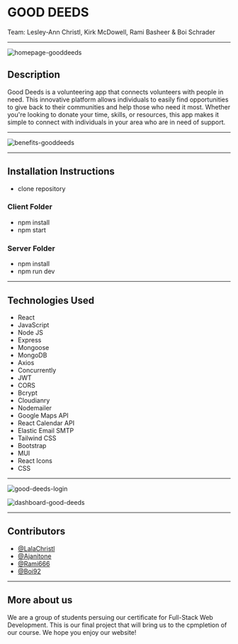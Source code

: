 # GOOD DEEDS

Team: Lesley-Ann Christl, Kirk McDowell, Rami Basheer & Boi Schrader

---

![homepage-gooddeeds](https://user-images.githubusercontent.com/73485164/229362574-0c3968ed-2dcb-4308-b1f4-74d2cd11f03a.png)

## Description

Good Deeds is a volunteering app that connects volunteers with people in need. This innovative platform allows individuals to easily find opportunities to give back to their communities and help those who need it most. Whether you're looking to donate your time, skills, or resources, this app makes it simple to connect with individuals in your area who are in need of support.

---

![benefits-gooddeeds](https://user-images.githubusercontent.com/73485164/229362648-c3c3be79-32f9-4bc6-a3a2-584977c68ed7.png)

---

## Installation Instructions

- clone repository

### Client Folder

- npm install
- npm start

### Server Folder

- npm install
- npm run dev

---

## Technologies Used

- React
- JavaScript
- Node JS
- Express
- Mongoose
- MongoDB
- Axios
- Concurrently
- JWT
- CORS
- Bcrypt
- Cloudianry
- Nodemailer
- Google Maps API
- React Calendar API
- Elastic Email SMTP
- Tailwind CSS
- Bootstrap
- MUI
- React Icons
- CSS

---

![good-deeds-login](https://user-images.githubusercontent.com/73485164/228052938-2e16e79a-7740-4023-87d3-f25a4bbde1ad.png)

![dashboard-good-deeds](https://user-images.githubusercontent.com/73485164/230071747-e49ce00b-daf2-4e58-aea4-4336042999ca.png)

---

## Contributors

- [@LalaChristl
  ](https://github.com/LalaChristl)
- [@Ajanitone
  ](https://github.com/Ajanitone)
- [@Rami666
  ](https://github.com/Rami666)
- [@Boi92
  ](https://github.com/Boi92)

---

## More about us

We are a group of students persuing our certificate for Full-Stack Web Development. This is our final project that will bring us to the cpmpletion of our course. We hope you enjoy our website!
